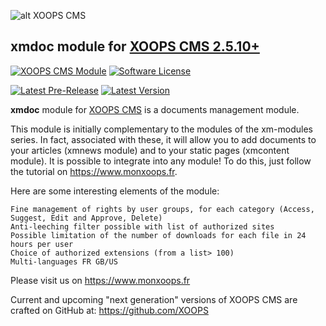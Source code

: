 ![alt XOOPS CMS](https://xoops.org/images/logoXoops4GithubRepository.png)
## xmdoc module for [XOOPS CMS 2.5.10+](https://xoops.org)
[![XOOPS CMS Module](https://img.shields.io/badge/XOOPS%20CMS-Module-blue.svg)](https://www.monxoops.fr)
[![Software License](https://img.shields.io/badge/license-GPL-brightgreen.svg?style=flat)](https://www.gnu.org/licenses/gpl-2.0.html)

[![Latest Pre-Release](https://img.shields.io/github/tag/GregMage/xmdoc.svg?style=flat)](https://github.com/GregMage/xmdoc/tags/)
[![Latest Version](https://img.shields.io/github/release/GregMage/xmdoc.svg?style=flat)](https://github.com/GregMage/xmdoc/releases/)

**xmdoc** module for [XOOPS CMS](https://xoops.org) is a documents management module.

This module is initially complementary to the modules of the xm-modules series. In fact, associated with these, it will allow you to add documents to your articles (xmnews module) and to your static pages (xmcontent module). It is possible to integrate into any module! To do this, just follow the tutorial on https://www.monxoops.fr.

Here are some interesting elements of the module:

    Fine management of rights by user groups, for each category (Access, Suggest, Edit and Approve, Delete)
    Anti-leeching filter possible with list of authorized sites
    Possible limitation of the number of downloads for each file in 24 hours per user
    Choice of authorized extensions (from a list> 100)
    Multi-languages FR GB/US

Please visit us on https://www.monxoops.fr

Current and upcoming "next generation" versions of XOOPS CMS are crafted on GitHub at: https://github.com/XOOPS
